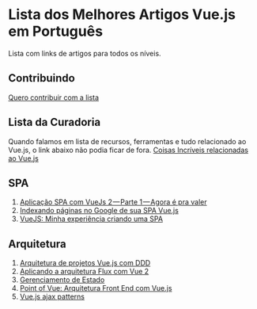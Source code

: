 # Lista dos Melhores Artigos Vue.js em Português
Lista com links de artigos para todos os níveis.

## Contribuindo

[Quero contribuir com a lista](contribuindo-lista.md)

## Lista da Curadoria
Quando falamos em lista de recursos, ferramentas e tudo relacionado ao Vue.js, o link abaixo não podia ficar de fora.
[Coisas Incríveis relacionadas ao Vue.js](https://github.com/vuejs/awesome-vue)

## SPA
1. [Aplicação SPA com VueJs 2 — Parte 1 — Agora é pra valer](https://codeburst.io/redesocial-spa-com-vuejs-2-parte-1-95549f49d755)
2. [Indexando páginas no Google de sua SPA Vue.js](http://vuejs-brasil.com.br/indexando-paginas-no-google-de-sua-spa-vue-js/)
3. [VueJS: Minha experiência criando uma SPA](https://medium.com/beauty-date-stories/vuejs-minha-experi%C3%AAncia-criando-uma-spa-6946e3a4b4f6)

## Arquitetura
1. [Arquitetura de projetos Vue.js com DDD](https://blog.codecasts.com.br/arquitetura-de-projetos-vue-js-com-ddd-a2bc26817793)
2. [Aplicando a arquitetura Flux com Vue 2](https://imasters.com.br/front-end/aplicando-arquitetura-flux-com-vue-2)
3. [Gerenciamento de Estado](https://br.vuejs.org/v2/guide/state-management.html)
4. [Point of Vue: Arquitetura Front End com Vue.js](https://www.infoq.com/br/presentations/point-of-vue-arquitetura-front-end-com-vue-js)
5. [Vue.js ajax patterns](https://vuejs-brasil.com.br/vue-js-ajax-patterns/)
